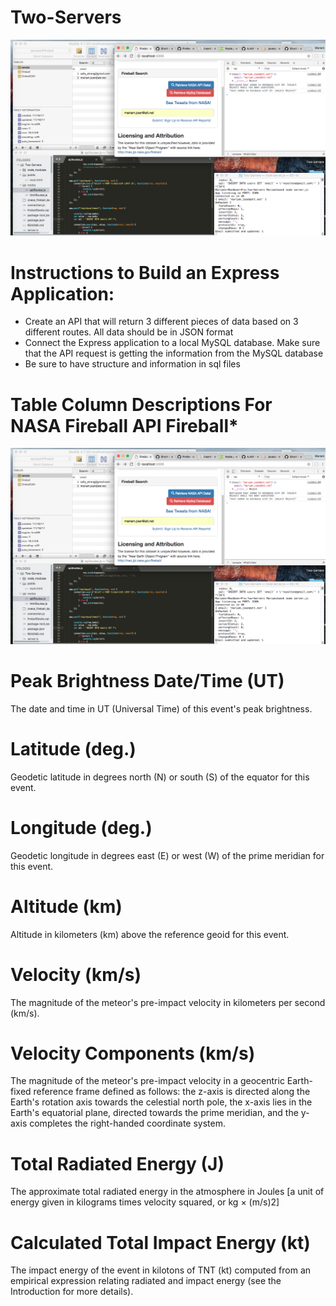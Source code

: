 # Two-Servers

![screenshot](screenshot1.png)

# **Instructions to Build an Express Application:**

- Create an API that will return 3 different pieces of data based on 3 different routes. All data should be in JSON format
- Connect the Express application to a local MySQL database. Make sure that the API request is getting the information from the MySQL database
- Be sure to have structure and information in sql files

# **Table Column Descriptions For NASA Fireball API Fireball***
![screenshot sequelpro code](screenshot1.png)

# **Peak Brightness Date/Time (UT)**
The date and time in UT (Universal Time) of this event's peak brightness.

# **Latitude (deg.)**
Geodetic latitude in degrees north (N) or south (S) of the equator for this event.

# **Longitude (deg.)**
Geodetic longitude in degrees east (E) or west (W) of the prime meridian for this event.

# **Altitude (km)**
Altitude in kilometers (km) above the reference geoid for this event.

# **Velocity (km/s)**
The magnitude of the meteor's pre-impact velocity in kilometers per second (km/s).

# **Velocity Components (km/s)**
The magnitude of the meteor's pre-impact velocity in a geocentric Earth-fixed reference frame defined as follows: the z-axis is directed along the Earth's rotation axis towards the celestial north pole, the x-axis lies in the Earth's equatorial plane, directed towards the prime meridian, and the y-axis completes the right-handed coordinate system.

# **Total Radiated Energy (J)**
The approximate total radiated energy in the atmosphere in Joules [a unit of energy given in kilograms times velocity squared, or kg × (m/s)2]

# **Calculated Total Impact Energy (kt)**
The impact energy of the event in kilotons of TNT (kt) computed from an empirical expression relating radiated and impact energy (see the Introduction for more details).

